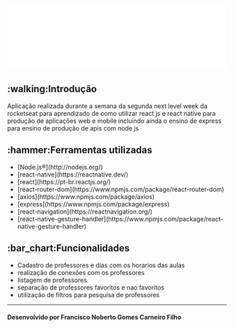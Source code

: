 <h4 align="center"><img src="./web/src/assets/images/logo.svg"/></h4>
<h2>:walking:Introdução</h2>
<p>Aplicação realizada durante a semana da segunda next level week da rocketseat para aprendizado de como utilizar react js e react native para produção de aplicações web e mobile incluindo ainda o ensino de express para ensino de produção de apis com node js</p>
<h2>:hammer:Ferramentas utilizadas</h2>
<ul>
  <li>[Node.js®](http://nodejs.org/)</li>
  <li>[react-native](https://reactnative.dev/)</li>
  <li>[react](https://pt-br.reactjs.org/)</li>
  <li>[react-router-dom](https://www.npmjs.com/package/react-router-dom)</li>
  <li>[axios](https://www.npmjs.com/package/axios)</li>
  <li>[express](https://www.npmjs.com/package/express)</li>
  <li>[react-navigation](https://reactnavigation.org/)</li>
  <li>[react-native-gesture-handler](https://www.npmjs.com/package/react-native-gesture-handler)</li>
</ul>
<h2>:bar_chart:Funcionalidades</h2>
<ul>
  <li>Cadastro de professores e dias com os horarios das aulas</li>
  <li>realização de conexões com os professores</li>
  <li>listagem de professores</li>
  <li>separação de professores favoritos e nao favoritos</li>
  <li>utilização de filtros para pesquisa de professores</li>
</ul>
<hr>
<h4>Desenvolvido por Francisco Noberto Gomes Carneiro Filho</h4>
